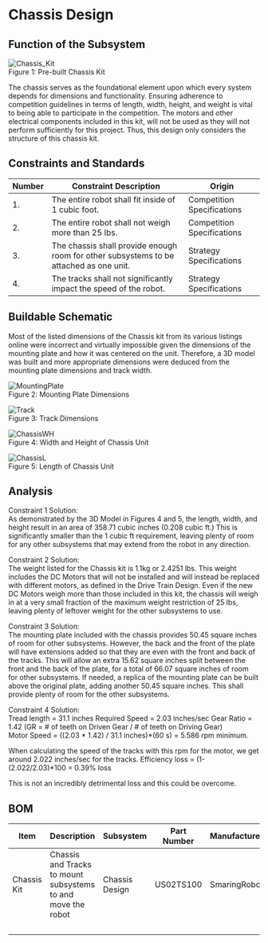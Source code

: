 # Chassis Design

## Function of the Subsystem

![Chassis_Kit](https://github.com/cebttu/CapstoneTeam1/assets/100803345/c138d1fd-b654-46b5-a523-94a4c27e750c)
<br />
Figure 1: Pre-built Chassis Kit

The chassis serves as the foundational element upon which every system depends for dimensions and functionality. Ensuring adherence to competition guidelines in terms of length, width, height, and weight is vital to being able to participate in the competition. The motors and other electrical components included in this kit, will not be used as they will not perform sufficiently for this project. Thus, this design only considers the structure of this chassis kit.


## Constraints and Standards

| Number | Constraint Description | Origin |
|--------|------------------------|--------|
| 1. | The entire robot shall fit inside of 1 cubic foot. | Competition Specifications |
| 2. | The entire robot shall not weigh more than 25 lbs. | Competition Specifications |
| 3. | The chassis shall provide enough room for other subsystems to be attached as one unit. | Strategy Specifications |
| 4. | The tracks shall not significantly impact the speed of the robot. | Strategy Specifications |


## Buildable Schematic
Most of the listed dimensions of the Chassis kit from its various listings online were incorrect and virtually impossible given the dimensions of the mounting plate and how it was centered on the unit. Therefore, a 3D model was built and more appropriate dimensions were deduced from the mounting plate dimensions and track width.

![MountingPlate](https://github.com/cebttu/CapstoneTeam1/assets/100803345/4cdc8dab-dd50-4adb-a247-21912385123e)
<br />
Figure 2: Mounting Plate Dimensions

![Track](https://github.com/cebttu/CapstoneTeam1/assets/100803345/57f6b988-5436-445d-974f-a1cbb6cadc99)
<br />
Figure 3: Track Dimensions

![ChassisWH](https://github.com/cebttu/CapstoneTeam1/assets/100803345/50ec92f1-ca23-4e2f-ba5e-5cb4ad51be48)
<br />
Figure 4: Width and Height of Chassis Unit

![ChassisL](https://github.com/cebttu/CapstoneTeam1/assets/100803345/8f423aea-76e1-42a5-a6ef-ed8528be223e)
<br />
Figure 5: Length of Chassis Unit

## Analysis

Constraint 1 Solution:
<br />
As demonstrated by the 3D Model in Figures 4 and 5, the length, width, and height result in an area of 358.71 cubic inches (0.208 cubic ft.) This is significantly smaller than the 1 cubic ft requirement, leaving plenty of room for any other subsystems that may extend from the robot in any direction.

Constraint 2 Solution:
<br />
The weight listed for the Chassis kit is 1.1kg or 2.4251 lbs. This weight includes the DC Motors that will not be installed and will instead be replaced with different motors, as defined in the Drive Train Design. Even if the new DC Motors weigh more than those included in this kit, the chassis will weigh in at a very small fraction of the maximum weight restriction of 25 lbs, leaving plenty of leftover weight for the other subsystems to use.

Constraint 3 Solution:
<br />
The mounting plate included with the chassis provides 50.45 square inches of room for other subsystems. However, the back and the front of the plate will have extensions added so that they are even with the front and back of the tracks. This will allow an extra 15.62 square inches split between the front and the back of the plate, for a total of 66.07 square inches of room for other subsystems. If needed, a replica of the mounting plate can be built above the original plate, adding another 50.45 square inches. This shall provide plenty of room for the other subsystems.

Constraint 4 Solution:
<br />
Tread length = 31.1 inches 
Required Speed = 2.03 inches/sec
Gear Ratio = 1.42     (GR = # of teeth on Driven Gear / # of teeth on Driving Gear)  
Motor Speed = ((2.03 * 1.42) / 31.1 inches)*(60 s) = 5.586 rpm minimum.

When calculating the speed of the tracks with this rpm for the motor, we get around 2.022 inches/sec for the tracks.
Efficiency loss = (1-(2.022/2.03)*100 = 0.39% loss

This is not an incredibly detrimental loss and this could be overcome.

## BOM

| Item | Description | Subsystem | Part Number | Manufacturer | Quantity | Price | Total Price |
|------|-------------|-----------|-------------|--------------|----------|-------|-------------|
| Chassis Kit | Chassis and Tracks to mount subsystems to and move the robot| Chassis Design | US02TS100 | SmaringRobot | 1 | $59.99 | $59.99 |
| | | | | | | | $59.99 |

